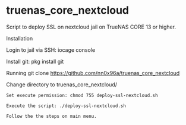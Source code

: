# truenas_core_nextcloud
Script to deploy SSL on nextcloud jail on TrueNAS CORE 13 or higher.

Installation

  Login to jail via SSH: iocage console <Jail Name>
	
  Install git: pkg install git
	
  Running git clone https://github.com/nn0x96a/truenas_core_nextcloud
	
  Change directory to truenas_core_nextcloud/
  
	Set execute permission: chmod 755 deploy-ssl-nextcloud.sh
  
	Execute the script: ./deploy-ssl-nextcloud.sh
  
	Follow the the steps on main menu.
  
